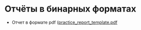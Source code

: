 # Отчёты в бинарных форматах

- Отчет в формате pdf ([practice_report_template.pdf](https://github.com/user-attachments/files/20872201/practice_report_template.pdf)
